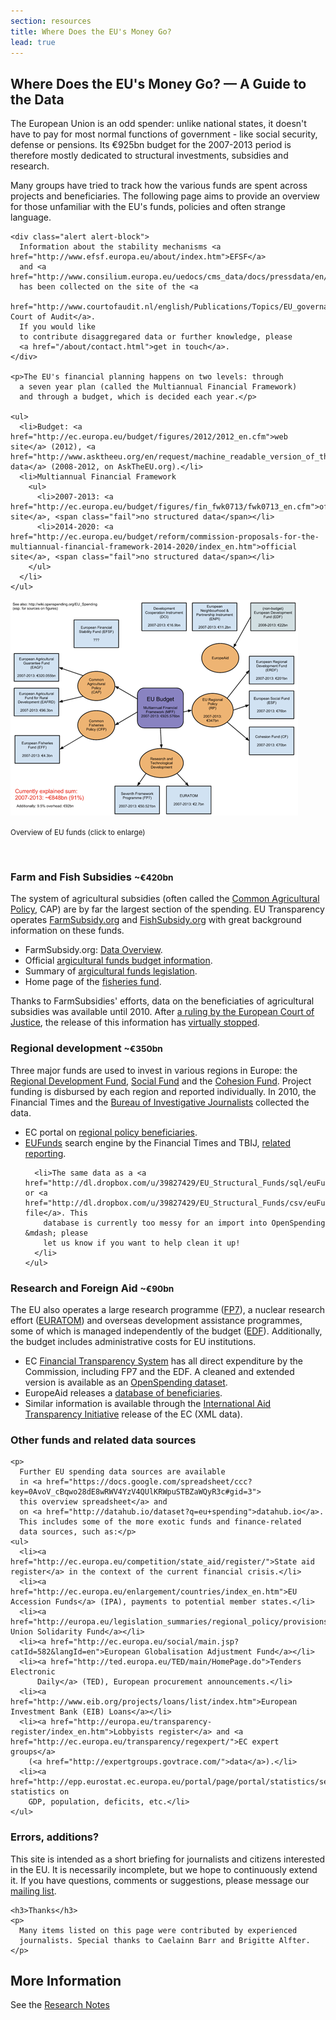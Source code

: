 ```yaml
---
section: resources
title: Where Does the EU's Money Go?
lead: true
---
```


<h2>Where Does the EU's Money Go? &mdash; A Guide to the Data</h2>

<div class="row">
  <div class="span6">
    <p>The European Union is an odd spender: unlike national
      states, it doesn't have to pay for most normal functions
      of government - like social security, defense or pensions. Its €925bn
      budget for the 2007-2013 period is therefore mostly dedicated to
      structural investments, subsidies and research.
    </p>
    <p>Many groups have tried to track how the various funds
      are spent across projects and beneficiaries. The following
      page aims to provide an overview for those unfamiliar
      with the EU's funds, policies and often strange language.
    </p>

    <div class="alert alert-block">
      Information about the stability mechanisms <a href="http://www.efsf.europa.eu/about/index.htm">EFSF</a>
      and <a href="http://www.consilium.europa.eu/uedocs/cms_data/docs/pressdata/en/ecofin/127788.pdf">ESM</a>
      has been collected on the site of the <a
                                               href="http://www.courtofaudit.nl/english/Publications/Topics/EU_governance_to_combat_the_economic_and_financial_crisis/Financial_stabilisation_instruments">Netherlands Court of Audit</a>.
      If you would like
      to contribute disaggregared data or further knowledge, please
      <a href="/about/contact.html">get in touch</a>.
    </div>

    <p>The EU's financial planning happens on two levels: through
      a seven year plan (called the Multiannual Financial Framework)
      and through a budget, which is decided each year.</p>

    <ul>
      <li>Budget: <a href="http://ec.europa.eu/budget/figures/2012/2012_en.cfm">web site</a> (2012), <a href="http://www.asktheeu.org/en/request/machine_readable_version_of_the">XML data</a> (2008-2012, on AskTheEU.org).</li>
      <li>Multiannual Financial Framework
        <ul>
          <li>2007-2013: <a href="http://ec.europa.eu/budget/figures/fin_fwk0713/fwk0713_en.cfm">official site</a>, <span class="fail">no structured data</span></li>
          <li>2014-2020: <a href="http://ec.europa.eu/budget/reform/commission-proposals-for-the-multiannual-financial-framework-2014-2020/index_en.htm">official site</a>, <span class="fail">no structured data</span></li>
        </ul>
      </li>
    </ul>

  </div>
  <div class="span6">
    <a href="https://docs.google.com/drawings/d/19dXXjdSafEQFz0mAkRi2ynsrK_W9Y7eAHbjj2fWYfjU/edit"><img src="images/fundsmap.png"></a>
    <p>
      <small>Overview of EU funds (click to enlarge)</small>
    </p>
  </div>
</div>

<br/>

<div class="row">
  <div class="span4">
    <h3>Farm and Fish Subsidies <small>~€420bn</small></h3>
    <p>The system of agricultural subsidies (often called
      the <a href="http://en.wikipedia.org/wiki/Common_Agricultural_Policy">Common Agricultural Policy</a>, CAP) are by far the largest section of
      the spending. EU Transparency operates
      <a href="http://farmsubsidy.org/">FarmSubsidy.org</a> and
      <a href="http://fishsubsidy.org/">FishSubsidy.org</a> with
      great background information on these funds.</p>
    <ul>
      <li>FarmSubsidy.org: <a href="https://docs.google.com/spreadsheet/ccc?key=0Ajagl3TOC7X_dFlzQ0ljaUxUWVNmNE40TGdweWNlcEE">Data Overview</a>.
      <li>Official <a href="http://ec.europa.eu/agriculture/fin/budget/index_en.htm">argicultural funds budget information</a>.</li>
      <li>Summary of <a href="http://europa.eu/legislation_summaries/agriculture/general_framework/l11096_en.htm">argicultural funds legislation</a>.</li>
      <li>Home page of the <a href="http://ec.europa.eu/fisheries/cfp/eff/index_en.htm">fisheries fund</a>.</li>
    </ul>
    <div class="alert alert-block">
      Thanks to FarmSubsidies' efforts, data on the
      beneficiaties of agricultural subsidies was available until 2010.
      After <a href="http://eutransparency.org/initial-reaction-to-ecj-ruling/">a
        ruling by the European Court of Justice</a>, the release of this
      information has <a href="https://docs.google.com/document/pub?id=18IkIRXsX4hxWBR50h6S2FiVLesmFsah5wmJHgv_oZrM">virtually stopped</a>.
    </div>
  </div>
  <div class="span4">
    <h3>Regional development <small>~€350bn</small></h3>
    <p>Three major funds are used to invest in various regions in Europe:
      the <a href="http://europa.eu/legislation_summaries/employment_and_social_policy/job_creation_measures/l60015_en.htm">Regional Development Fund</a>, <a href="http://ec.europa.eu/esf/main.jsp?catId=440&langId=en">Social Fund</a> and the <a href="http://ec.europa.eu/regional_policy/thefunds/cohesion/index_en.cfm">Cohesion Fund</a>. Project
      funding is disbursed by each region and reported individually. In 2010,
      the Financial Times and the <a href="http://www.thebureauinvestigates.com/">Bureau of Investigative Journalists</a> collected the data.
    </p>
    <ul>
      <li>EC portal on <a href="http://ec.europa.eu/regional_policy/country/commu/beneficiaries/index_en.htm">regional policy beneficiaries</a>.</li>
      <li><a href="http://eufunds.ftdata.co.uk/">EUFunds</a> search engine by the
        Financial Times and TBIJ, <a href="http://www.thebureauinvestigates.com/2010/11/29/data-story-1/">related reporting</a>.</li>

      <li>The same data as a <a href="http://dl.dropbox.com/u/39827429/EU_Structural_Funds/sql/euFunds.sql">MySQL</a> or <a href="http://dl.dropbox.com/u/39827429/EU_Structural_Funds/csv/euFunds.csv">CSV file</a>. This
        database is currently too messy for an import into OpenSpending &mdash; please
        let us know if you want to help clean it up!
      </li>
    </ul>
  </div>
  <div class="span4">
    <h3>Research and Foreign Aid <small>~€90bn</small></h3>
    <p>The EU also operates a large research programme (<a href="http://cordis.europa.eu/fp7/home_en.html">FP7</a>), a nuclear research effort
      (<a href="http://ec.europa.eu/energy/nuclear/euratom/euratom_en.htm">EURATOM</a>) and overseas development assistance programmes, some of which is managed
      independently of the budget (<a href="http://ec.europa.eu/europeaid/how/finance/edf_en.htm">EDF</a>). Additionally, the budget includes administrative
      costs for EU institutions.</p>
    <ul>
      <li>EC <a href="http://ec.europa.eu/beneficiaries/fts/index_en.htm">Financial Transparency System</a> has all direct expenditure by the Commission, including FP7 and the EDF. A cleaned and extended version is available as an <a href="http://openspending.org/eu-commission-fts">OpenSpending dataset</a>.</li>
      <li>EuropeAid releases a <a href="http://ec.europa.eu/europeaid/work/funding/beneficiaries/index.cfm?lang=en">database of beneficiaries</a>.</li>
      <li>Similar information is available through the <a href="http://ec.europa.eu/europeaid/how/accountability/iati_en.htm">International Aid Transparency Initiative</a> release of the EC (XML data).</li>
    </ul>
  </div>

</div>

<div class="row">
  <div class="span8">
    <h3>Other funds and related data sources</h3>

    <p>
      Further EU spending data sources are available
      in <a href="https://docs.google.com/spreadsheet/ccc?key=0AvoV_cBqwo28dE8wRWV4YzV4QUlKRWpuSTBZaWQyR3c#gid=3">
      this overview spreadsheet</a> and
      on <a href="http://datahub.io/dataset?q=eu+spending">datahub.io</a>.
      This includes some of the more exotic funds and finance-related
      data sources, such as:</p>
    <ul>
      <li><a href="http://ec.europa.eu/competition/state_aid/register/">State aid register</a> in the context of the current financial crisis.</li>
      <li><a href="http://ec.europa.eu/enlargement/countries/index_en.htm">EU Accession Funds</a> (IPA), payments to potential member states.</li>
      <li><a href="http://europa.eu/legislation_summaries/regional_policy/provisions_and_instruments/g24217_en.htm">European Union Solidarity Fund</a></li>
      <li><a href="http://ec.europa.eu/social/main.jsp?catId=582&langId=en">European Globalisation Adjustment Fund</a></li>
      <li><a href="http://ted.europa.eu/TED/main/HomePage.do">Tenders Electronic
          Daily</a> (TED), European procurement announcements.</li>
      <li><a href="http://www.eib.org/projects/loans/list/index.htm">European Investment Bank (EIB) Loans</a></li>
      <li><a href="http://europa.eu/transparency-register/index_en.htm">Lobbyists register</a> and <a href="http://ec.europa.eu/transparency/regexpert/">EC expert groups</a>
        (<a href="http://expertgroups.govtrace.com/">data</a>).</li>
      <li><a href="http://epp.eurostat.ec.europa.eu/portal/page/portal/statistics/search_database">Eurostat</a>, statistics on
        GDP, population, deficits, etc.</li>
    </ul>
  </div>
  <div class="span4">
    <h3>Errors, additions?</h3>
    <p>
      This site is intended as a short briefing for journalists and
      citizens interested in the EU. It is necessarily incomplete, but we
      hope to continuously extend it. If you have questions, comments or
      suggestions, please message our <a href="/about/contact.html">mailing
        list</a>.
    </p>

    <h3>Thanks</h3>
    <p>
      Many items listed on this page were contributed by experienced
      journalists. Special thanks to Caelainn Barr and Brigitte Alfter.
    </p>
  </div>
</div>

<h2>More Information</h2>

See the <a href="./notes/">Research Notes</a>
